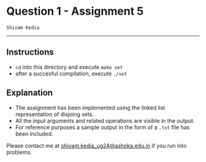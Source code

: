 
# Question 1 - Assignment 5

    Shivam Kedia
---

## Instructions

- `cd` into this directory and execute `make set`
- after a succesful compilation, execute `./set`

## Explanation 

- The assignment has been implemented using the linked list representation of disjoing sets.
- All the input arguments and related operations are visible in the output.
- For reference purposes a sample output in the form of a `.txt` file has been included.

Please contact me at shivam.kedia_ug24@ashoka.edu.in if you run into problems.
